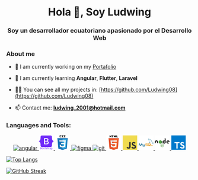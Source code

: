<h1 align="center">Hola 👋, Soy Ludwing</h1>
<h3 align="center">Soy un desarrollador ecuatoriano apasionado por el Desarrollo Web </h3>

<h3 align="left">About me</h3>

- 🔭 I am currently working on my [Portafolio](https://github.com/Ludwing08/perfil)

- 🌱 I am currently learning **Angular**, **Flutter**, **Laravel**

- 👨‍💻 You can see all my projects in: [https://github.com/Ludwing08](https://github.com/Ludwing08)

- 📫 Contact me: **ludwing_2001@hotmail.com**

<h3 align="left">Languages and Tools:</h3>
<p align="center">
    <a href="https://angular.io" target="_blank" rel="noreferrer">
        <img src="https://angular.io/assets/images/logos/angular/angular.svg" alt="angular" width="40" height="40" />
    </a> <a href="https://getbootstrap.com" target="_blank" rel="noreferrer"> <img
            src="https://raw.githubusercontent.com/devicons/devicon/master/icons/bootstrap/bootstrap-plain-wordmark.svg"
            alt="bootstrap" width="40" height="40" /> </a> <a href="https://www.w3schools.com/css/" target="_blank"
        rel="noreferrer"> <img
            src="https://raw.githubusercontent.com/devicons/devicon/master/icons/css3/css3-original-wordmark.svg"
            alt="css3" width="40" height="40" /> </a> <a href="https://www.figma.com/" target="_blank" rel="noreferrer">
        <img src="https://www.vectorlogo.zone/logos/figma/figma-icon.svg" alt="figma" width="40" height="40" /> </a>
    <a href="https://git-scm.com/" target="_blank" rel="noreferrer"> <img
            src="https://www.vectorlogo.zone/logos/git-scm/git-scm-icon.svg" alt="git" width="40" height="40" /> </a> <a
        href="https://www.w3.org/html/" target="_blank" rel="noreferrer"> <img
            src="https://raw.githubusercontent.com/devicons/devicon/master/icons/html5/html5-original-wordmark.svg"
            alt="html5" width="40" height="40" /> </a> <a href="https://developer.mozilla.org/en-US/docs/Web/JavaScript"
        target="_blank" rel="noreferrer"> <img
            src="https://raw.githubusercontent.com/devicons/devicon/master/icons/javascript/javascript-original.svg"
            alt="javascript" width="40" height="40" /> </a>
    <a href="https://www.mysql.com/" target="_blank" rel="noreferrer"> <img
            src="https://raw.githubusercontent.com/devicons/devicon/master/icons/mysql/mysql-original-wordmark.svg"
            alt="mysql" width="40" height="40" /> </a> <a href="https://nodejs.org" target="_blank" rel="noreferrer">
        <img src="https://raw.githubusercontent.com/devicons/devicon/master/icons/nodejs/nodejs-original-wordmark.svg"
            alt="nodejs" width="40" height="40" /> </a>
    <a href="https://www.typescriptlang.org/" target="_blank" rel="noreferrer"> <img
            src="https://raw.githubusercontent.com/devicons/devicon/master/icons/typescript/typescript-original.svg"
            alt="typescript" width="40" height="40" /> </a>
</p>


[![Top Langs](https://github-readme-stats.vercel.app/api/top-langs/?username=ludwing08&layout=compact&theme=dark&hide_border=true)](https://github.com/ludwing08/github-readme-stats)

[![GitHub
Streak](http://github-readme-streak-stats.herokuapp.com?user=ludwing&theme=dark&hide_border=true&border_radius=&locale=es&date_format=M%20j%5B%2C%20Y%5D)](https://github.com/ludwing08)
